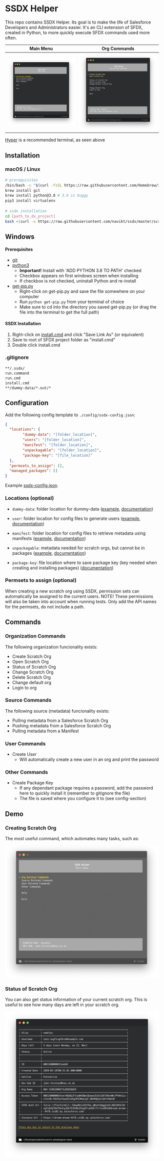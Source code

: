 # SSDX Helper

This repo contains SSDX Helper. Its goal is to make the life of Salesforce Developers and Administrators easier. It's an CLI extension of SFDX, created in Python, to more quickly execute SFDX commands used more often.

|     Main Menu      |   Org Commands    |
| :----------------: | :---------------: |
| ![](/img/main.png) | ![](/img/org.png) |

[Hyper](https://hyper.is) is a recommended terminal, as seen above

## Installation

### macOS / Linux

```bash
# prerequisites
/bin/bash -c "$(curl -fsSL https://raw.githubusercontent.com/Homebrew/install/master/install.sh)" # Homebrew is recommended for installing git and python quickly
brew install git
brew install python@3.8 # 3.9 is buggy
pip3 install virtualenv

# ssdx installation
cd [path_to_dx_project]
bash <(curl -s https://raw.githubusercontent.com/navikt/ssdx/master/scripts/install.sh)
```

## Windows

#### Prerequisites

* [git](https://git-scm.com/download/win)
* [python3](https://www.python.org/ftp/python/3.8.0/python-3.8.0.exe)
  * **Important!** Install with 'ADD PYTHON 3.8 TO PATH' checked
  * Checkbox appears on first windows screen when installing
  * If checkbox is not checked, uninstall Python and re-install
* [get-pip.py](https://bootstrap.pypa.io/get-pip.py)
  * Right-click on get-pip.py and save the file somewhere on your computer
  * Run ```python get-pip.py``` from your terminal of choice
  * Make sure to cd into the directory you saved get-pip.py (or drag the file into the terminal to get the full path)

#### SSDX Installation

1. Right-click on
[install.cmd](https://raw.githubusercontent.com/navikt/ssdx/master/scripts/install.cmd) and click "Save Link As" (or equivalent)
2. Save to root of SFDX project folder as "install.cmd"
3. Double click install.cmd

### .gitignore

```text
**/.ssdx/
run.command
run.cmd
install.cmd
**/dummy-data/*.out/*
```

## Configuration

Add the following config template to ```./config/ssdx-config.json```:

``` json
{
  "locations": {
		"dummy-data": "[folder_location]",
		"users": "[folder_location]",
		"manifest": "[folder_location]",
		"unpackagable": "[folder_location]",
		"package-key": "[file_location]"
  },
  "permsets_to_assign": [],
  "managed_packages": []
}
```

Example [ssdx-config.json](https://github.com/navikt/crm-arbeidsgiver-base/blob/master/config/ssdx-config.json).

### Locations (optional)

* ```dummy-data```: folder location for dummy-data ([example](https://github.com/navikt/crm-arbeidsgiver-base/tree/master/dummy-data), [documentation](https://github.com/navikt/crm-arbeidsgiver-base/tree/master/dummy-data))

* ```user```: folder location for config files to generate users ([example](https://github.com/navikt/crm-arbeidsgiver-base/tree/master/config/users), [documentation](https://developer.salesforce.com/docs/atlas.en-us.sfdx_dev.meta/sfdx_dev/sfdx_dev_scratch_orgs_users_def_file.htm))

* ```manifest```: folder location for config files to retrieve metadata using manifests ([example](https://github.com/navikt/crm-arbeidsgiver-base/tree/master/config/manifest), [documentation](https://developer.salesforce.com/docs/atlas.en-us.api_meta.meta/api_meta/manifest_samples.htm))

* ```unpackagable```: metadata needed for scratch orgs, but cannot be in packages ([example](https://github.com/navikt/crm-arbeidsgiver-base/tree/master/config/unpackagable), [documentation](https://developer.salesforce.com/docs/metadata-coverage))

* ```package-key```: file location where to save package key (key needed when creating and installing packages) ([documentation](https://developer.salesforce.com/docs/atlas.en-us.sfdx_dev.meta/sfdx_dev/sfdx_dev_dev2gp_config_installkey.htm))

### Permsets to assign (optional)

When creating a new scratch org using SSDX, permission sets can automatically be assigned to the current users. NOTE! These permissions will also be taken into account when running tests. Only add the API names for the permsets, do not include a path.


## Commands

### Organization Commands

The following organization funcionality exists:

* Create Scratch Org
* Open Scratch Org
* Status of Scratch Org
* Change Scratch Org
* Delete Scratch Org
* Change default org
* Login to org

### Source Commands

The following source (metadata) funcionality exists:

* Pulling metadata from a Salesforce Scratch Org
* Pushing metadata from a Salesforce Scratch Org
* Pulling metadata from a Manifest

### User Commands

* Create User
	* Will automatically create a new user in an org and print the password

### Other Commands

* Create Package Key
	* If any dependant package requires a password, add the password here to quickly install it (remember to gitignore the file)
	* The file is saved where you configure it to (see config-section)

## Demo

### Creating Scratch Org

The most useful command, which automates many tasks, such as:

![Screenshot](/img/createScratchOrg.gif)

### Status of Scratch Org

You can also get status information of your current scratch org. This is useful to see how many days are left in your scratch org.

![Screenshot](/img/status.png)
